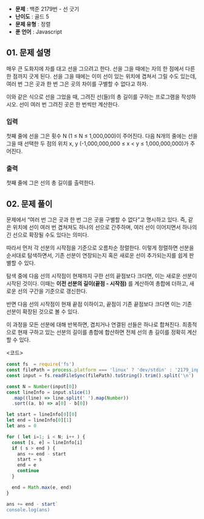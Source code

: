 - **문제** : 백준 2179번 - 선 긋기
- **난이도** : 골드 5
- **문제 유형** : 정렬
- **푼 언어** : Javascript

## 01. 문제 설명
매우 큰 도화지에 자를 대고 선을 그으려고 한다. 선을 그을 때에는 자의 한 점에서 다른 한 점까지 긋게 된다. 선을 그을 때에는 이미 선이 있는 위치에 겹쳐서 그릴 수도 있는데, 여러 번 그은 곳과 한 번 그은 곳의 차이를 구별할 수 없다고 하자.

이와 같은 식으로 선을 그었을 때, 그려진 선(들)의 총 길이를 구하는 프로그램을 작성하시오. 선이 여러 번 그려진 곳은 한 번씩만 계산한다.

### 입력
첫째 줄에 선을 그은 횟수 N (1 ≤ N ≤ 1,000,000)이 주어진다. 다음 N개의 줄에는 선을 그을 때 선택한 두 점의 위치 x, y (-1,000,000,000 ≤ x < y ≤ 1,000,000,000)가 주어진다.

### 출력
첫째 줄에 그은 선의 총 길이를 출력한다.

## 02. 문제 풀이 
문제에서 “여러 번 그은 곳과 한 번 그은 곳을 구별할 수 없다”고 명시하고 있다. 즉, 같은 위치에 선이 여러 번 겹쳐져도 하나의 선으로 간주하며, 여러 선이 이어지면서 하나의 긴 선으로 확장될 수도 있다는 의미다.

따라서 먼저 각 선분의 시작점을 기준으로 오름차순 정렬한다. 이렇게 정렬하면 선분을 순서대로 탐색하면서, 기존 선분이 연장되는지 혹은 새로운 선이 추가되는지를 쉽게 판별할 수 있다.

탐색 중에 다음 선의 시작점이 현재까지 구한 선의 끝점보다 크다면, 이는 새로운 선분이 시작된 것이다. 이때는 **이전 선분의 길이(끝점 - 시작점)**  를 계산하여 총합에 더하고, 새로운 선의 구간을 기준으로 갱신한다.

반면 다음 선의 시작점이 현재 끝점 이하이고, 끝점이 기존 끝점보다 크다면 이는 기존 선분이 확장된 것으로 볼 수 있다.

이 과정을 모든 선분에 대해 반복하면, 겹치거나 연결된 선들은 하나로 합쳐진다. 최종적으로 현재 구하고 있는 선분의 길이를 총합에 합산하면 전체 선의 총 길이를 정확히 계산할 수 있다.

<코드>
```javascript
const fs  = require('fs')
const filePath = process.platform === 'linux' ? 'dev/stdin' : '2179_input.txt'
const input = fs.readFileSync(filePath).toString().trim().split('\n')

const N = Number(input[0])
const lineInfo = input.slice(1)
  .map((line) => line.split(' ').map(Number))
  .sort((a, b) => a[0] - b[0])

let start = lineInfo[0][0]
let end = lineInfo[0][1]
let ans = 0

for ( let i=1; i < N; i++ ) {
  const [s, e] = lineInfo[i]
  if ( s > end ) {
    ans += end - start
    start = s
    end = e    
    continue
  } 

  end = Math.max(e, end)
}

ans += end - start`
console.log(ans)
```
